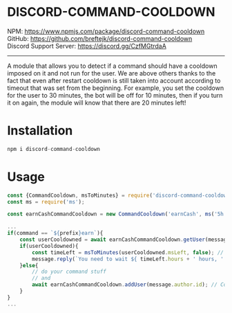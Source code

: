 # DISCORD-COMMAND-COOLDOWN

NPM: https://www.npmjs.com/package/discord-command-cooldown
<br>
GitHub: https://github.com/breftejk/discord-command-cooldown
<br>
Discord Support Server: https://discord.gg/CzfMGtrdaA

<hr>

A module that allows you to detect if a command should have a cooldown imposed on it and not run for the user. We are above others thanks to the fact that even after restart cooldown is still taken into account according to timeout that was set from the beginning. For example, you set the cooldown for the user to 30 minutes, the bot will be off for 10 minutes, then if you turn it on again, the module will know that there are 20 minutes left!

# Installation

```js
npm i discord-command-cooldown
```

# Usage

```js
const {CommandCooldown, msToMinutes} = require('discord-command-cooldown');
const ms = require('ms');

const earnCashCommandCooldown = new CommandCooldown('earnCash', ms('5h')); // You can use the function ms('5h') to do a cooldown for 5 hours! This function makes it easier so you dont have to do tons of 0's.

...
if(command == `${prefix}earn`){
    const userCooldowned = await earnCashCommandCooldown.getUser(message.author.id); // Check if user need to be cooldowned
    if(userCooldowned){
        const timeLeft = msToMinutes(userCooldowned.msLeft, false); // False for excluding '0' characters for each number < 10
        message.reply(`You need to wait ${ timeLeft.hours + ' hours, ' + timeLeft.minutes + ' minutes, ' + timeLeft.seconds + ' seconds'} before running command again!`);
    }else{
        // do your command stuff
        // and
        await earnCashCommandCooldown.addUser(message.author.id); // Cooldown user again
    }
}
...
```
